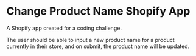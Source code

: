 # Change Product Name Shopify App
A Shopify app created for a coding challenge. 

The user should be able to input a new product name for a product currently in their store, and on submit, the product name will be updated.
